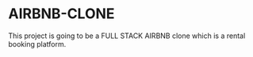 # AIRBNB-CLONE
This project is going to be a FULL STACK AIRBNB clone which is a rental booking platform.
